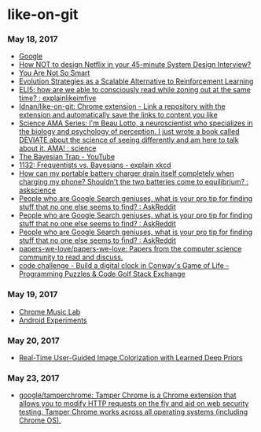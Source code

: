 # like-on-git

### May 18, 2017
- [Google](https://www.google.co.in/) 
- [How NOT to design Netflix in your 45-minute System Design Interview?](https://hackernoon.com/how-not-to-design-netflix-in-your-45-minute-system-design-interview-64953391a054) 
- [You Are Not So Smart](https://youarenotsosmart.com/) 
- [Evolution Strategies as a Scalable Alternative to Reinforcement Learning](https://blog.openai.com/evolution-strategies/) 
- [ELI5: how are we able to consciously read while zoning out at the same time? : explainlikeimfive](https://www.reddit.com/r/explainlikeimfive/comments/672rb2/eli5_how_are_we_able_to_consciously_read_while/?st=j2u7so79&sh=adeb876e) 
- [Idnan/like-on-git: Chrome extension - Link a repository with the extension and automatically save the links to content you like](https://github.com/Idnan/like-on-git) 
- [Science AMA Series: I'm Beau Lotto, a neuroscientist who specializes in the biology and psychology of perception. I just wrote a book called DEVIATE about the science of seeing differently and am here to talk about it. AMA! : science](https://www.reddit.com/r/science/comments/678la4/science_ama_series_im_beau_lotto_a_neuroscientist/?st=j2u7snri&sh=0f6d64d4) 
- [The Bayesian Trap - YouTube](https://www.youtube.com/watch?v=R13BD8qKeTg) 
- [1132: Frequentists vs. Bayesians - explain xkcd](https://www.explainxkcd.com/wiki/index.php/1132:_Frequentists_vs._Bayesians#cite_note-munroe-on-gelman-0) 
- [How can my portable battery charger drain itself completely when charging my phone? Shouldn't the two batteries come to equilibrium? : askscience](https://www.reddit.com/r/askscience/comments/63mm0h/how_can_my_portable_battery_charger_drain_itself/?st=j2uc4260&sh=e194352c) 
- [People who are Google Search geniuses, what is your pro tip for finding stuff that no one else seems to find? : AskReddit](https://www.reddit.com/r/AskReddit/comments/5t3rk4/people_who_are_google_search_geniuses_what_is/?st=j2udzwbt&sh=929ef693) 
- [People who are Google Search geniuses, what is your pro tip for finding stuff that no one else seems to find? : AskReddit](https://www.reddit.com/r/AskReddit/comments/5t3rk4/people_who_are_google_search_geniuses_what_is/?st=j2udzwbt&sh=929ef693) 
- [People who are Google Search geniuses, what is your pro tip for finding stuff that no one else seems to find? : AskReddit](https://www.reddit.com/r/AskReddit/comments/5t3rk4/people_who_are_google_search_geniuses_what_is/?st=j2udzwbt&sh=929ef693) 
- [papers-we-love/papers-we-love: Papers from the computer science community to read and discuss.](https://github.com/papers-we-love/papers-we-love) 
- [code challenge - Build a digital clock in Conway's Game of Life - Programming Puzzles & Code Golf Stack Exchange](https://codegolf.stackexchange.com/questions/88783/build-a-digital-clock-in-conways-game-of-life/111932#111932) 

### May 19, 2017
- [Chrome Music Lab](https://musiclab.chromeexperiments.com/Experiments) 
- [Android Experiments](https://www.androidexperiments.com/) 

### May 20, 2017
- [Real-Time User-Guided Image Colorization with Learned Deep Priors](https://richzhang.github.io/ideepcolor/) 

### May 23, 2017
- [google/tamperchrome: Tamper Chrome is a Chrome extension that allows you to modify HTTP requests on the fly and aid on web security testing. Tamper Chrome works across all operating systems (including Chrome OS).](https://github.com/google/tamperchrome) 
